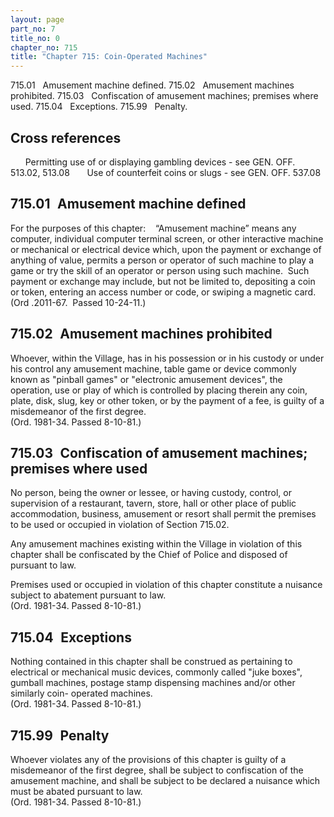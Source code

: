 ```yaml
---
layout: page
part_no: 7
title_no: 0
chapter_no: 715
title: "Chapter 715: Coin-Operated Machines"
---
```


715.01   Amusement machine defined.
715.02   Amusement machines prohibited.
715.03   Confiscation of amusement machines; premises where used.
715.04   Exceptions.
715.99   Penalty.

## Cross references

      Permitting use of or displaying gambling devices - see GEN. OFF. 
513.02,
513.08
      Use of counterfeit coins or slugs - see GEN. OFF.
537.08

## 715.01   Amusement machine defined

For the purposes of this chapter:
   “Amusement machine” means any computer, individual computer terminal screen,
or other interactive machine or mechanical or electrical device which, upon the
payment or exchange of anything of value, permits a person or operator of such
machine to play a game or try the skill of an operator or person using such
machine.  Such payment or exchange may include, but not be limited to,
depositing a coin or token, entering an access number or code, or swiping a
magnetic card. 
(Ord .2011-67.  Passed 10-24-11.)

## 715.02   Amusement machines prohibited

Whoever, within the Village, has in his possession or in his custody or
under his control any amusement machine, table game or device commonly known as
"pinball games" or "electronic amusement devices", the operation, use or play
of which is controlled by placing therein any coin, plate, disk, slug, key or
other token, or by the payment of a fee, is guilty of a misdemeanor of the
first degree.  
(Ord. 1981-34. Passed 8-10-81.)

## 715.03   Confiscation of amusement machines; premises where used

No person, being the owner or lessee, or having custody, control, or
supervision of a restaurant, tavern, store, hall or other place of public
accommodation, business, amusement or resort shall permit the premises to be
used or occupied in violation of Section 715.02.

Any amusement machines existing within the Village in violation of this
chapter shall be confiscated by the Chief of Police and disposed of pursuant to
law.

Premises used or occupied in violation of this chapter constitute a nuisance
subject
to abatement pursuant to law.  
(Ord. 1981-34. Passed 8-10-81.)

## 715.04   Exceptions

Nothing contained in this chapter shall be construed as pertaining to
electrical or mechanical music devices, commonly called "juke boxes", gumball
machines, postage stamp dispensing machines and/or other similarly coin-
operated machines.  
(Ord. 1981-34. Passed 8-10-81.)

## 715.99   Penalty

Whoever violates any of the provisions of this chapter is guilty of a
misdemeanor of the first degree, shall be subject to confiscation of the
amusement machine, and shall be subject to be declared a nuisance which must be
abated pursuant to law.  
(Ord. 1981-34. Passed 8-10-81.)
